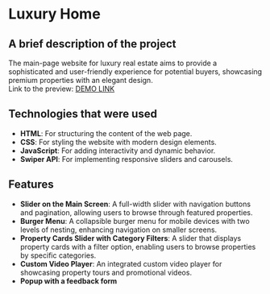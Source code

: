 # Luxury Home

## A brief description of the project

The main-page website for luxury real estate aims to provide a sophisticated and user-friendly experience for potential buyers, showcasing premium properties with an elegant design. <br/>
Link to the preview: [DEMO LINK](https://alenalenk.github.io/luxury-home/)

## Technologies that were used

- **HTML**: For structuring the content of the web page.
- **CSS**: For styling the website with modern design elements.
- **JavaScript**: For adding interactivity and dynamic behavior.
- **Swiper API**: For implementing responsive sliders and carousels.

## Features

- **Slider on the Main Screen**: A full-width slider with navigation buttons and pagination, allowing users to browse through featured properties.
- **Burger Menu**: A collapsible burger menu for mobile devices with two levels of nesting, enhancing navigation on smaller screens.
- **Property Cards Slider with Category Filters**: A slider that displays property cards with a filter option, enabling users to browse properties by specific categories.
- **Custom Video Player**: An integrated custom video player for showcasing property tours and promotional videos.
- **Popup with a feedback form**

